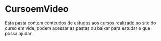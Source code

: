# CursoemVideo
 Esta pasta contem conteudos de estudos aos cursos realizado no site do curso em vide, podem acessar as pastas ou baixar para estudar e que possa ajudar.
